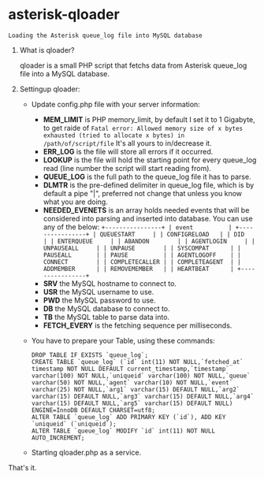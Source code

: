 # asterisk-qloader
	Loading the Asterisk queue_log file into MySQL database

1. What is qloader?

	qloader is a small PHP script that fetchs data from Asterisk queue_log file into a MySQL database.
	
2. Settingup qloader:

	- Update config.php file with your server information:
		- **MEM_LIMIT** is PHP memory_limit, by default I set it to 1 Gigabyte, to get raide of 
				` Fatal error: Allowed memory size of x bytes exhausted (tried to allocate x bytes) in /path/of/script/file `
				It's all yours to in/decrease it.
		- **ERR_LOG** is the file will store all errors if it occurred.
		- **LOOKUP** is the file will hold the starting point for every queue_log read (line number the script will start reading from).
		- **QUEUE_LOG** is the full path to the queue_log file it has to parse.
		- **DLMTR** is the pre-defined delimiter in queue_log file, which is by default a pipe "|", preferred not change that unless you know what you are doing.
		- **NEEDED_EVENETS** is an array holds needed events that will be considered into parsing and inserted into database.
			You can use any of the below:
				```
				+----------------+
				| event          |
				+----------------+
				| QUEUESTART     |
				| CONFIGRELOAD   |
				| DID            |
				| ENTERQUEUE     |
				| ABANDON        |
				| AGENTLOGIN     |
				| UNPAUSEALL     |
				| UNPAUSE        |
				| SYSCOMPAT      |
				| PAUSEALL       |
				| PAUSE          |
				| AGENTLOGOFF    |
				| CONNECT        |
				| COMPLETECALLER |
				| COMPLETEAGENT  |
				| ADDMEMBER      |
				| REMOVEMEMBER   |
				| HEARTBEAT      |
				+----------------+
				```
		- **SRV** the MySQL hostname to connect to.
		- **USR** the MySQL username to use.
		- **PWD** the MySQL password to use.
		- **DB** the MySQL database to connect to.
		- **TB** the MySQL table to parse data into.
		- **FETCH_EVERY** is the fetching sequence per milliseconds.
		
	- You have to prepare your Table, using these commands:
		```
		DROP TABLE IF EXISTS `queue_log`;
		CREATE TABLE `queue_log` (`id` int(11) NOT NULL,`fetched_at` timestamp NOT NULL DEFAULT current_timestamp,`timestamp` varchar(100) NOT NULL,`uniqueid` varchar(100) NOT NULL,`queue` varchar(50) NOT NULL,`agent` varchar(10) NOT NULL,`event` varchar(25) NOT NULL,`arg1` varchar(15) DEFAULT NULL,`arg2` varchar(15) DEFAULT NULL,`arg3` varchar(15) DEFAULT NULL,`arg4` varchar(15) DEFAULT NULL,`arg5` varchar(15) DEFAULT NULL) ENGINE=InnoDB DEFAULT CHARSET=utf8;
		ALTER TABLE `queue_log` ADD PRIMARY KEY (`id`), ADD KEY `uniqueid` (`uniqueid`);
		ALTER TABLE `queue_log` MODIFY `id` int(11) NOT NULL AUTO_INCREMENT;
		```
	- Starting qloader.php as a service.
	
That's it.
